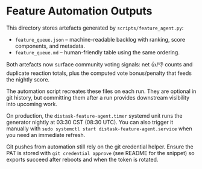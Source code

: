# Feature Automation Outputs

This directory stores artefacts generated by `scripts/feature_agent.py`:

- `feature_queue.json` – machine-readable backlog with ranking, score components, and metadata.
- `feature_queue.md` – human-friendly table using the same ordering.

Both artefacts now surface community voting signals: net 👍/👎 counts and duplicate reaction totals, plus the computed vote bonus/penalty that feeds the nightly score.

The automation script recreates these files on each run. They are optional in git history, but committing them after a run provides downstream visibility into upcoming work.

On production, the `distask-feature-agent.timer` systemd unit runs the generator nightly at 03:30 CST (08:30 UTC). You can also trigger it manually with `sudo systemctl start distask-feature-agent.service` when you need an immediate refresh.

Git pushes from automation still rely on the git credential helper. Ensure the PAT is stored with `git credential approve` (see README for the snippet) so exports succeed after reboots and when the token is rotated.
